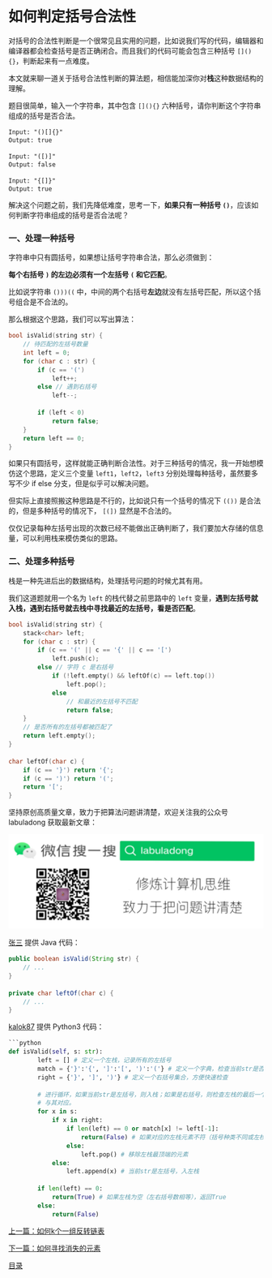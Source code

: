 # 如何判定括号合法性

对括号的合法性判断是一个很常见且实用的问题，比如说我们写的代码，编辑器和编译器都会检查括号是否正确闭合。而且我们的代码可能会包含三种括号 `[](){}`，判断起来有一点难度。

本文就来聊一道关于括号合法性判断的算法题，相信能加深你对**栈**这种数据结构的理解。

题目很简单，输入一个字符串，其中包含 `[](){}` 六种括号，请你判断这个字符串组成的括号是否合法。

```
Input: "()[]{}"
Output: true

Input: "([)]"
Output: false

Input: "{[]}"
Output: true
```

解决这个问题之前，我们先降低难度，思考一下，**如果只有一种括号 `()`**，应该如何判断字符串组成的括号是否合法呢？

### 一、处理一种括号

字符串中只有圆括号，如果想让括号字符串合法，那么必须做到：

**每个右括号 `)` 的左边必须有一个左括号 `(` 和它匹配**。

比如说字符串 `()))((` 中，中间的两个右括号**左边**就没有左括号匹配，所以这个括号组合是不合法的。

那么根据这个思路，我们可以写出算法：

```cpp
bool isValid(string str) {
    // 待匹配的左括号数量
    int left = 0;
    for (char c : str) {
        if (c == '(')
            left++;
        else // 遇到右括号
            left--;

        if (left < 0)
            return false;
    }
    return left == 0;
}
```
如果只有圆括号，这样就能正确判断合法性。对于三种括号的情况，我一开始想模仿这个思路，定义三个变量 `left1`，`left2`，`left3` 分别处理每种括号，虽然要多写不少 if else 分支，但是似乎可以解决问题。

但实际上直接照搬这种思路是不行的，比如说只有一个括号的情况下 `(())` 是合法的，但是多种括号的情况下， `[(])` 显然是不合法的。

仅仅记录每种左括号出现的次数已经不能做出正确判断了，我们要加大存储的信息量，可以利用栈来模仿类似的思路。

### 二、处理多种括号

栈是一种先进后出的数据结构，处理括号问题的时候尤其有用。

我们这道题就用一个名为 `left` 的栈代替之前思路中的 `left` 变量，**遇到左括号就入栈，遇到右括号就去栈中寻找最近的左括号，看是否匹配**。

```cpp
bool isValid(string str) {
    stack<char> left;
    for (char c : str) {
        if (c == '(' || c == '{' || c == '[')
            left.push(c);
        else // 字符 c 是右括号
            if (!left.empty() && leftOf(c) == left.top())
                left.pop();
            else
                // 和最近的左括号不匹配
                return false;
    }
    // 是否所有的左括号都被匹配了
    return left.empty();
}

char leftOf(char c) {
    if (c == '}') return '{';
    if (c == ')') return '(';
    return '[';
}
```

坚持原创高质量文章，致力于把算法问题讲清楚，欢迎关注我的公众号 labuladong 获取最新文章：

![labuladong](../pictures/labuladong.jpg)

[张三](any_link_you_want) 提供 Java 代码：

```java
public boolean isValid(String str) {
    // ...
}

private char leftOf(char c) {
    // ...
}
```

[kalok87](https://github.com/kalok87) 提供 Python3 代码：

```python
​```python
def isValid(self, s: str):
        left = [] # 定义一个左栈，记录所有的左括号
        match = {'}':'{', ']':'[', ')':'('} # 定义一个字典，检查当前str是否是右括号
        right = {'}', ']', ')'} # 定义一个右括号集合，方便快速检查
        
        # 进行循环，如果当前str是左括号，则入栈；如果是右括号，则检查左栈的最后一个元素是不是
        # 与其对应。
        for x in s:
            if x in right:
                if len(left) == 0 or match[x] != left[-1]: 
                    return(False) # 如果对应的左栈元素不符（括号种类不同或左栈为空），返回False
                else:
                    left.pop() # 移除左栈最顶端的元素
            else:
                left.append(x) # 当前str是左括号，入左栈
        
        if len(left) == 0:
            return(True) # 如果左栈为空（左右括号数相等），返回True
        else:
            return(False)
```


[上一篇：如何k个一组反转链表](../高频面试系列/k个一组反转链表.md)

[下一篇：如何寻找消失的元素](../高频面试系列/消失的元素.md)

[目录](../README.md#目录)
